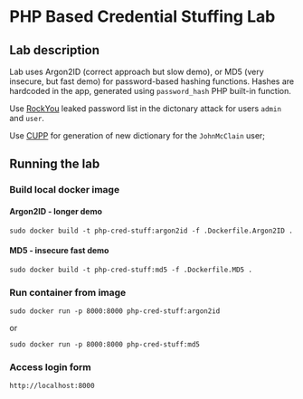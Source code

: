 # PHP Based Credential Stuffing Lab

## Lab description

Lab uses Argon2ID (correct approach but slow demo), or MD5 (very insecure, but fast demo) for password-based hashing functions.
Hashes are hardcoded in the app, generated using `password_hash` PHP built-in function.

Use [RockYou](https://github.com/danielmiessler/SecLists/blob/master/Passwords/Leaked-Databases/rockyou-75.txt)
leaked password list in the dictonary attack for users `admin` and `user`.

Use [CUPP](https://github.com/Mebus/cupp) for generation of new dictionary for the `JohnMcClain` user;

## Running the lab

### Build local docker image

#### Argon2ID - longer demo

`sudo docker build -t php-cred-stuff:argon2id -f .Dockerfile.Argon2ID .`

#### MD5 - insecure fast demo

`sudo docker build -t php-cred-stuff:md5 -f .Dockerfile.MD5 .`

### Run container from image

`sudo docker run -p 8000:8000 php-cred-stuff:argon2id`

or

`sudo docker run -p 8000:8000 php-cred-stuff:md5`


### Access login form
`http://localhost:8000`


